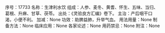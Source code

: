 序号：17733
名称：生津利水饮
组成：人参、麦冬、黄耆、怀生、五味、当归、葛根、升麻、甘草、茯苓。
出处：《灵验良方汇编》卷下。
主治：产后咽干口渴，小便不利。
加减：None
功效：助脾益肺，升举气血。
用法用量：None
制备方法：None
临床应用：None
各家论述：None
用药禁忌：None
附注：None
